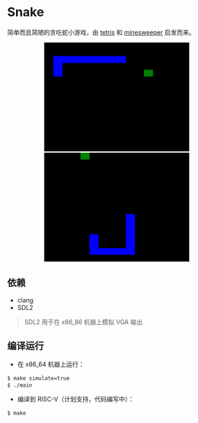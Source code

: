 # Snake

简单而且简陋的贪吃蛇小游戏，由 [tetris](https://github.com/enter-tainer/tetris) 和 [minesweeper](https://github.com/ikitsuchi/minesweeper) 启发而来。

<p align="center">
  <img height=250 src="./images/gaming_1.png">
  <img height=250 src="./images/gaming_2.png">
</p>

## 依赖

- clang
- SDL2

> SDL2 用于在 x86_86 机器上模拟 VGA 输出

## 编译运行

- 在 x86_64 机器上运行：

```console
$ make simulate=true
$ ./main
```

- 编译到 RISC-V（计划支持，代码编写中）：

```console
$ make
```

